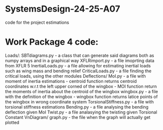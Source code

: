 # SystemsDesign-24-25-A07
code for the project estimations

# Work Package 4 code:
Loads/:
    SBTdiagrams.py - a class that can generate said diagrams both as numpy arrays and in a graphical way
    XFLRimport.py - a file imoprting data from XFLR 5
    InertialLoads.py - a file allowing for estimating inertial loads such as wing mass and bending relief
    CriticalLoads.py - a file finding the critical loads, using the other modules
Deflections/
    MoI.py - a file with moment of inertia estimations
        - centroid function returns centroid coordinates w.r.t the left upper corned of the wingbox
        - MOI function return the moments of inertia about the centroid of the wingbox
    wingbox.py - a file with the definition of the wingbox
        - wingbox function returns latice points of the wingbox in wrong coordinate system
    TorsionalStiffness.py - a file with torsional stiffness estimations
    Bending.py - a file analysing the bending deflection given MoI
    Twist.py - a file analasying the twisting given Torsional Constant
VnDiagram/
    graph.py - the file when the graph will actually get plotted